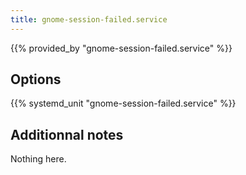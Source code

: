 ```yaml
---
title: gnome-session-failed.service
---
```


{{% provided_by "gnome-session-failed.service" %}}

## Options

{{% systemd_unit "gnome-session-failed.service" %}}

## Additionnal notes

Nothing here.